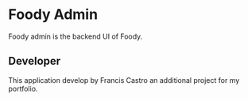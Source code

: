 # Foody Admin

Foody admin is the backend UI of Foody.

## Developer

This application develop by Francis Castro an additional project for my portfolio.
